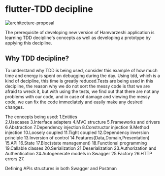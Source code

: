 # flutter-TDD decipline
![architecture-proposal](https://user-images.githubusercontent.com/89376296/132801668-1a24c1ed-cbc2-4cfe-b642-ecf9343f116a.png)

The prerequisite of developing new version of Hamvarzeshi application is learning TDD decipline's concepts as well as developing a prototype by applying this decipline.

## Why TDD decipline?<br>
To understand why TDD is being used, consider this example of how much time and energy is spent on debugging during the day. Using tdd, which is a kind of decipline, this time is greatly reduced.Tests are being used in this decipline, the reason why we do not sort the messy code is that we are afraid to wreck it, but with using the tests, we find out that there are not any problems with our code, and in case of damage and viewing the messy code, we can fix the code immediately and easily make any desired changes.

The concepts being used:
1.Entities<br>
2.Usecases
3.Interface adapters
4.MVC structure
5.Frameworks and drivers
6.Abstraction
7.Dependency injection
8.Constructor injection
9.Method injection
10.Loosely coupled
11.Tight coupled
12.Dependency inversion principle
13.Inversion of control
14.Features(Data,Domain,Presentation)
15.API
16.State
17.Bloc(state management)
18.Functional programming
19.Callable classes
20.Serialization
21.Deserialization
23.Authorization and Authentication
24.Autogenerate models in Swagger
25.Factory
26.HTTP errors
27.

Defining APIs structures in both Swagger and Postman
